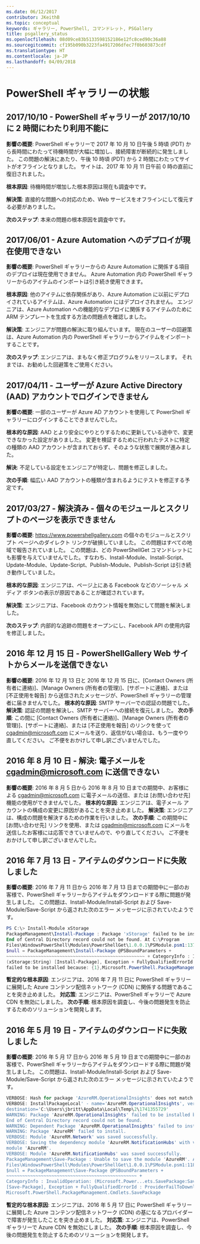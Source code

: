 ```yaml
---
ms.date: 06/12/2017
contributor: JKeithB
ms.topic: conceptual
keywords: ギャラリー, PowerShell, コマンドレット, PSGallery
title: psgallery_status
ms.openlocfilehash: 08d09ce83b5133598152186e12fc8ced90c36a88
ms.sourcegitcommit: cf195b090b3223fa4917206dfec7f0b603873cdf
ms.translationtype: HT
ms.contentlocale: ja-JP
ms.lasthandoff: 04/09/2018
---
```

<a name="powershell-gallery-status"></a>PowerShell ギャラリーの状態
=========================
## <a name="10102017---powershell-gallery-unavailable-for-2-hours-101017"></a>2017/10/10 - PowerShell ギャラリーが 2017/10/10 に 2 時間にわたり利用不能に

__影響の概要__: PowerShell ギャラリーで 2017 年 10 月 10 日午後 5 時頃 (PDT) から長時間にわたって待機時間が大幅に増加し、接続障害が断続的に発生しました。 この問題の解決にあたり、午後 10 時頃 (PDT) から 2 時間にわたってサイトがオフラインとなりました。 サイトは、2017 年 10 月 11 日午前 0 時の直前に復旧されました。

__根本原因__: 待機時間が増加した根本原因は現在も調査中です。

__解決策__: 直接的な問題への対応のため、Web サービスをオフラインにして復元する必要がありました。

__次のステップ__: 本来の問題の根本原因を調査中です。

## <a name="06012017---deploy-to-azure-automation-currently-unavailable"></a>2017/06/01 - Azure Automation へのデプロイが現在使用できない

__影響の概要__: PowerShell ギャラリーからの Azure Automation に関係する項目のデプロイは現在使用できません。  Azure Automation 内の PowerShell ギャラリーからのアイテムのインポートは引き続き使用できます。

__根本原因__: 他のアイテムに依存関係があり、Azure Automation に以前にデプロイされているアイテムは、Azure Automation にはデプロイされません。 エンジニアは、Azure Automation への機能的なデプロイに関係するアイテムのために ARM テンプレートを生成する方法の問題点を確認しました。

__解決策__: エンジニアが問題の解決に取り組んでいます。  現在のユーザーの回避策は、Azure Automation 内の PowerShell ギャラリーからアイテムをインポートすることです。

__次のステップ__: エンジニアは、まもなく修正プログラムをリリースします。  それまでは、お勧めした回避策をご使用ください。


## <a name="04112017---users-unable-to-log-in-with-azure-active-directory-aad-accounts"></a>2017/04/11 - ユーザーが Azure Active Directory (AAD) アカウントでログインできません

__影響の概要__: 一部のユーザーが Azure AD アカウントを使用して PowerShell ギャラリーにログインすることできませんでした。

__根本的な原因__: AAD とより安全にやりとりするために更新している途中で、変更できなかった設定がありました。
変更を検証するために行われたテストに特定の種類の AAD アカウントが含まれておらず、そのような状態で展開が進みました。

__解決__: 不足している設定をエンジニアが特定し、問題を修正しました。

__次の手順__: 幅広い AAD アカウントの種類が含まれるようにテストを修正する予定です。

## <a name="03272017---resolved-unable-to-see-individual-module-and-script-pages"></a>2017/03/27 - 解決済み - 個々のモジュールとスクリプトのページを表示できません

__影響の概要__: https://www.powershellgallery.com の個々のモジュールとスクリプト ページへのダイレクト リンクが破損していました。 この問題はすべての地域で報告されていました。 この問題は、どの PowerShellGet コマンドレットにも影響を与えていませんでした。すなわち、Install-Module、Install-Script、Update-Module、Update-Script、Publish-Module、Publish-Script は引き続き動作していました。

__根本的な原因__: エンジニアは、ページ上にある Facebook などのソーシャル メディア ボタンの表示が原因であることが確認されています。

__解決策__: エンジニアは、Facebook のカウント情報を無効にして問題を解決しました。

__次のステップ__: 内部的な追跡の問題をオープンにし、Facebook API の使用内容を修正しました。

## <a name="12152016---unable-to-send-emails-via-powershellgallery-website"></a>2016 年 12 月 15 日 - PowerShellGallery Web サイトからメールを送信できない

__影響の概要__: 2016 年 12 月 13 日と 2016 年 12 月 15 日に、[Contact Owners (所有者に連絡)]、[Manage Owners (所有者の管理)]、[サポートに連絡]、または [不正使用を報告] から送信されたメッセージが、PowerShell ギャラリーの管理者に届きませんでした。
__根本的な原因__: SMTP サーバーでの認証の問題でした。
__解決策__: 認証の問題を解決し、SMTP サーバーへの接続を復元しました。
__次の手順__: この間に [Contact Owners (所有者に連絡)]、[Manage Owners (所有者の管理)]、[サポートに連絡]、または [不正使用を報告] のリンクを使って cgadmin@microsoft.com にメールを送り、返信がない場合は、もう一度やり直してください。 ご不便をおかけして申し訳ございませんでした。



## <a name="8102016---resolved-unable-to-send-emails-to-cgadminmicrosoftcom"></a>2016 年 8 月 10 日 - 解決: 電子メールを cgadmin@microsoft.com に送信できない

__影響の概要__: 2016 年 8 月 5 日から 2016 年 8 月 10 日までの期間中、お客様による cgadmin@microsoft.com に電子メールの送信、または [お問い合わせ先] 機能の使用ができませんでした。
__根本的な原因__: エンジニアは、電子メール アカウントの構成の変更に原因があることを突き止めました。
__解決策__: エンジニアは、構成の問題を解決するための作業を行いました。
__次の手順__: この期間中に [お問い合わせ先] リンクを使用、または cgadmin@microsoft.com にメールを送信したお客様には応答できていませんので、やり直してください。 ご不便をおかけして申し訳ございませんでした。



## <a name="7132016---download-items-failed"></a>2016 年 7 月 13 日 - アイテムのダウンロードに失敗しました

__影響の概要__: 2016 年 7 月 11 日から 2016 年 7 月 13 日までの期間中に一部のお客様で、PowerShell ギャラリーからアイテムをダウンロードする際に問題が発生しました。 この問題は、Install-Module/Install-Script および Save-Module/Save-Script から返された次のエラー メッセージに示されていたようです。

```powershell
PS C:\> Install-Module xStorage
PackageManagement\Install-Package : Package 'xStorage' failed to be installed because:
End of Central Directory record could not be found. At C:\Program
Files\WindowsPowerShell\Modules\PowerShellGet\1.0.0.1\PSModule.psm1:1375 char:21 + ...
$null = PackageManagement\Install-Package @PSBoundParameters +
~~~~~~~~~~~~~~~~~~~~~~~~~~~~~~~~~~~~~~~~~~~~~~~~~~~~ + CategoryInfo : InvalidResult:
(xStorage:String) [Install-Package], Exception + FullyQualifiedErrorId : Package '{0}'
failed to be installed because: {1},Microsoft.PowerShell.PackageManagement.Cmdlets.InstallPackage
```

__暫定的な根本原因__: エンジニアは、2016 年 7 月 11 日に PowerShell ギャラリーに展開した Azure コンテンツ配信ネットワーク (CDN) に関係する問題であることを突き止めました。
__対応策__: エンジニアは、PowerShell ギャラリーで Azure CDN を無効にしました。
__次の手順__: 根本原因を調査し、今後の問題発生を防止するためのソリューションを開発します。


## <a name="5192016---download-items-failed"></a>2016 年 5 月 19 日 - アイテムのダウンロードに失敗しました
__影響の概要__: 2016 年 5 月 17 日から 2016 年 5 月 19 日までの期間中に一部のお客様で、PowerShell ギャラリーからアイテムをダウンロードする際に問題が発生しました。 この問題は、Install-Module/Install-Script および Save-Module/Save-Script から返された次のエラー メッセージに示されていたようです。

```powershell
VERBOSE: Hash for package 'AzureRM.OperationalInsights' does not match hash provided from the server.
VERBOSE: InstallPackageLocal' - name='AzureRM.OperationalInsights', version='1.0.8',
destination='C:\Users\jbritt\AppData\Local\Temp\2\1741355729'
WARNING: Package 'AzureRM.OperationalInsights' failed to be installed because:
End of Central Directory record could not be found.
WARNING: Dependent Package 'AzureRM.OperationalInsights' failed to install.
WARNING: Package 'AzureRM' failed to install.
VERBOSE: Module 'AzureRM.Network' was saved successfully.
VERBOSE: Saving the dependency module 'AzureRM.NotificationHubs' with version '1.0.8' for the
module 'AzureRM'.
VERBOSE: Module 'AzureRM.NotificationHubs' was saved successfully.
PackageManagement\Save-Package : Unable to save the module 'AzureRM'. At C:\Program
Files\WindowsPowerShell\Modules\PowerShellGet\1.0.0.1\PSModule.psm1:1187 char:21 +
$null = PackageManagement\Save-Package @PSBoundParameters +
~~~~~~~~~~~~~~~~~~~~~~~~~~~~~~~~~~~~~~~~~~~~~~~~~ +
CategoryInfo : InvalidOperation: (Microsoft.Power...ets.SavePackage:SavePackage)
[Save-Package], Exception + FullyQualifiedErrorId : ProviderFailToDownloadFile,
Microsoft.PowerShell.PackageManagement.Cmdlets.SavePackage
```

__暫定的な根本原因__: エンジニアは、2016 年 5 月 17 日に PowerShell ギャラリーに展開した Azure コンテンツ配信ネットワーク (CDN) の基になるプロバイダーで障害が発生したことを突き止めました。
__対応策__: エンジニアは、PowerShell ギャラリーで Azure CDN を無効にしました。
__次の手順__: 根本原因を調査し、今後の問題発生を防止するためのソリューションを開発します。